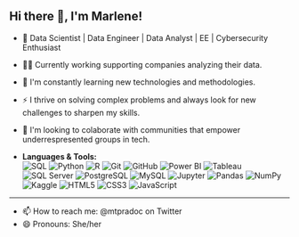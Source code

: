 ## Hi there 👋, I'm Marlene!

- 🎯 Data Scientist | Data Engineer | Data Analyst | EE | Cybersecurity Enthusiast
- 👩‍💻 Currently working supporting companies analyzing their data.
- 🌱 I'm constantly learning new technologies and methodologies.
- ⚡ I thrive on solving complex problems and always look for new challenges to sharpen my skills.
- 👯 I'm looking to colaborate with communities that empower underrespresented groups in tech.

- **Languages & Tools:**  
 ![SQL](https://img.shields.io/badge/-SQL-008080?style=flat-square&logo=sql&logoColor=white)  ![Python](https://img.shields.io/badge/-Python-blue?style=flat-square&logo=python&logoColor=white)  ![R](https://img.shields.io/badge/Programming-276DC3?style=flat&logo=R&logoColor=White)  ![Git](https://img.shields.io/badge/-Git-F05032?style=flat-square&logo=git&logoColor=white)  ![GitHub](https://img.shields.io/badge/-GitHub-181717?style=flat-square&logo=github&logoColor=white)  ![Power BI](https://img.shields.io/badge/-Power%20BI-pink?style=flat-square&logo=powerbi&logoColor=white)  ![Tableau](https://img.shields.io/badge/-Tableau-purple?style=flat-square&logo=tableau&logoColor=white)  ![SQL Server](https://img.shields.io/badge/-SQL%20Server-CC2927?style=flat-square&logo=microsoftsqlserver&logoColor=white)  ![PostgreSQL](https://img.shields.io/badge/-PostgreSQL-4169E1?style=flat-square&logo=postgresql&logoColor=white)  ![MySQL](https://img.shields.io/badge/-MySQL-4479A1?style=flat-square&logo=mysql&logoColor=white)  ![Jupyter](https://img.shields.io/badge/-Jupyter-F37626?style=flat-square&logo=jupyter&logoColor=white)  ![Pandas](https://img.shields.io/badge/-Pandas-150458?style=flat-square&logo=pandas&logoColor=white)  ![NumPy](https://img.shields.io/badge/-NumPy-013243?style=flat-square&logo=numpy&logoColor=white)  ![Kaggle](https://img.shields.io/badge/-Kaggle-20BEFF?style=flat-square&logo=kaggle&logoColor=white)  ![HTML5](https://img.shields.io/badge/-HTML5-E34F26?style=flat-square&logo=html5&logoColor=white)  ![CSS3](https://img.shields.io/badge/-CSS3-1572B6?style=flat-square&logo=css3&logoColor=white)  ![JavaScript](https://img.shields.io/badge/-JavaScript-F7DF1E?style=flat-square&logo=javascript&logoColor=black)

---

- 📫 How to reach me: @mtpradoc on Twitter
- 😄 Pronouns: She/her

<!--
**mtpradoc/mtpradoc** is a ✨ _special_ ✨ repository because its `README.md` (this file) appears on your GitHub profile.

Here are some ideas to get you started:

- 🔭 I’m currently working on ...
- 🌱 I’m currently learning ...
- 👯 I’m looking to collaborate on ...
- 🤔 I’m looking for help with ...
- 💬 Ask me about ...
- 📫 How to reach me: ...
- 😄 Pronouns: ...
- ⚡ Fun fact: ...
-->

